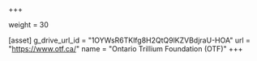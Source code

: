 +++

weight = 30

[asset]
  g_drive_url_id = "1OYWsR6TKlfg8H2QtQ9lKZVBdjraU-HOA"
  url = "https://www.otf.ca/"
  name = "Ontario Trillium Foundation (OTF)"
+++


